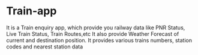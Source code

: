 # Train-app
It is a Train enquiry app, which provide you railway data like PNR Status, Live Train Status, Train Routes,etc
It also provide Weather Forecast of current and destination position.
It provides various trains numbers, station codes and nearest station data
